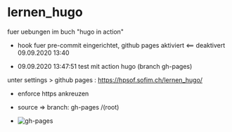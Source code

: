 # lernen_hugo
fuer uebungen im buch "hugo in action"

- hook fuer pre-commit eingerichtet, github pages aktiviert   <== deaktivert 09.09.2020 13:40

-	09.09.2020 13:47:51 test mit action hugo (branch gh-pages)

   unter settings > github pages : https://hpsof.sofim.ch/lernen_hugo/

   * enforce https ankreuzen

   * source => branch: gh-pages /(root)

   * ![gh-pages](https://github.com/hpsof/lernen_hugo/workflows/gh-pages/badge.svg)

